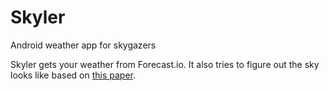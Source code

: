 # Skyler
Android weather app for skygazers

Skyler gets your weather from Forecast.io. It also tries to figure out the sky looks like based on [this paper](http://www.cs.utah.edu/~shirley/papers/sunsky/sunsky.pdf).
